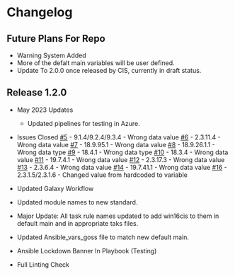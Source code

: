 # Changelog

## Future Plans For Repo
- Warning System Added
- More of the defalt main variables will be user defined. 
- Update To 2.0.0 once released by CIS, currently in draft status.

## Release 1.2.0
- May 2023 Updates
  - Updated pipelines for testing in Azure.

- Issues Closed
  [#5](https://github.com/ansible-lockdown/Windows-2016-CIS/issues/5) - 9.1.4/9.2.4/9.3.4 - Wrong data value
  [#6](https://github.com/ansible-lockdown/Windows-2016-CIS/issues/6) - 2.3.11.4 - Wrong data value
  [#7](https://github.com/ansible-lockdown/Windows-2016-CIS/issues/7) - 18.9.95.1 - Wrong data value
  [#8](https://github.com/ansible-lockdown/Windows-2016-CIS/issues/8) - 18.9.26.1.1 - Wrong data type
  [#9](https://github.com/ansible-lockdown/Windows-2016-CIS/issues/9) - 18.4.1 - Wrong data type
  [#10](https://github.com/ansible-lockdown/Windows-2016-CIS/issues/10) - 18.3.4 - Wrong data value
  [#11](https://github.com/ansible-lockdown/Windows-2016-CIS/issues/11) - 19.7.4.1 - Wrong data value
  [#12](https://github.com/ansible-lockdown/Windows-2016-CIS/issues/12) - 2.3.17.3 - Wrong data value
  [#13](https://github.com/ansible-lockdown/Windows-2016-CIS/issues/13) - 2.3.6.4 - Wrong data value
  [#14](https://github.com/ansible-lockdown/Windows-2016-CIS/issues/14) - 19.7.41.1 - Wrong data value
  [#16](https://github.com/ansible-lockdown/Windows-2016-CIS/issues/16) - 2.3.1.5/2.3.1.6 - Changed value from hardcoded to variable
- Updated Galaxy Workflow
- Updated module names to new standard.
- Major Update: All task rule names updated to add win16cis to them in default main 
  and in appropriate taks files.
- Updated Ansible_vars_goss file to match new default main.
- Ansible Lockdown Banner In Playbook (Testing)
- Full Linting Check


